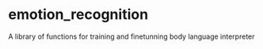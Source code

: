 # emotion_recognition
A library of functions for training and finetunning body language interpreter
